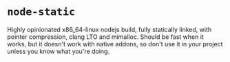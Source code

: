 # `node-static`

Highly opinionated x86_64-linux nodejs build, fully statically linked,
with pointer compression, clang LTO and mimalloc. Should be fast
when it works, but it doesn't work with native addons, so don't use it
in your project unless you know what you're doing.
